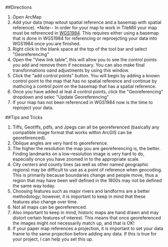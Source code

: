 ##Directions
1.  Open ArcMap
2.  Add your data (map witout spatial reference and a basemap with spatial reference).
*Note-- In order for your map to work in TileMill your map must be referenced in [WGS1984](http://en.wikipedia.org/wiki/World_Geodetic_System).  This requires either using a basemap that is done in WGS1984 for referencing or reproejcting your data into WGS1984 once you are finished.
3.  Right click in the blank space at the top of the tool bar and select "Georeferencing"
4.  Open the "View link table", this will allow you to see the control points you add and remove them if necessary.  You can also make final transformations oand adjustments by using this window.
5.  Click the "add control points" button.  You will begin by adding a known control point to the map that has no spatial reference and continue by mathcing a control point on the basemap that has a spatial reference.
6.  Once you have added at leat 4 control points, click the "Georeferencing" dropdown and selec "Update Georeferencing"
7.  If your map has not been referenced in WGS1984 now is the time to reproject your data.  

##Tips and Tricks
1.	Tiffs, Geotiffs, pdfs, and Jpegs can all be georeferenced (basically any compatible image format that works within ArcGIS can be georeferenced).
2.	Oblique angles are very hard to georeference. 
3.	The higher the resolution the map you are georeferencing is, the better.  Finding landmarks on a low-resolution image is very hard to do, especially once you have zoomed in to the appropriate scale.
4.	City centers and county lines (as well as other named geographic regions) may be difficult to use as a point of reference when geocoding.  This is primarily because boundaries change and people move, thus a region that may have been well defined in the 1800s may not be defined the same way today.
5.	Choosing features such as major rivers and landforms are a better methodology; however, it is important to keep in mind that these features also change over time.
6.	Not all maps can be georeferenced.
7.	Also important to keep in mind, historic maps are hand drawn and may distort certain features of interest.  This means that once georeferenced the images might not necessarily match up, and that is OK!
8.	 If your paper map references a projection, it is important to set your data frame to the same projection before adding any data.  If this is true for your project, I can help you set this up.
